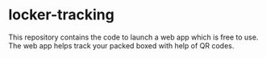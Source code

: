 # locker-tracking
This repository contains the code to launch a web app which is free to use. 
The web app helps track your packed boxed with help of QR codes.
